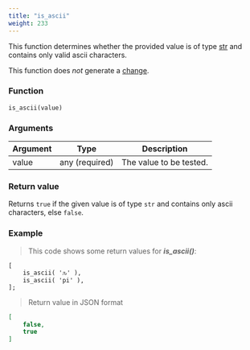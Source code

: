 ```yaml
---
title: "is_ascii"
weight: 233
---
```


This function determines whether the provided value is of
type [str](../../../data-types/str) and contains only valid ascii characters.

This function does *not* generate a [change](../../../overview/changes).

### Function

`is_ascii(value)`

### Arguments

Argument | Type | Description
-------- | ---- | -----------
value | any (required) | The value to be tested.

### Return value

Returns `true` if the given value is of type `str` and contains only ascii characters, else `false`.

### Example

> This code shows some return values for ***is_ascii()***:

```thingsdb,json_response
[
    is_ascii( 'ԉ' ),
    is_ascii( 'pi' ),
];
```

> Return value in JSON format

```json
[
    false,
    true
]
```
